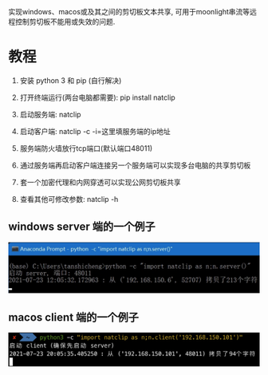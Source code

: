 实现windows、macos或及其之间的剪切板文本共享, 可用于moonlight串流等远程控制剪切板不能用或失效的问题.

# 教程

1. 安装 python 3 和 pip (自行解决)

2. 打开终端运行(两台电脑都需要): pip install natclip

3. 启动服务端: natclip

4. 启动客户端: natclip -c -i=这里填服务端的ip地址

5. 服务端防火墙放行tcp端口(默认端口48011)

6. 通过服务端再启动客户端连接另一个服务端可以实现多台电脑的共享剪切板

7. 套一个加密代理和内网穿透可以实现公网剪切板共享

8. 查看其他可修改参数: natclip -h

## windows server 端的一个例子

![server](server.png)

## macos client 端的一个例子

![client](client.png)
